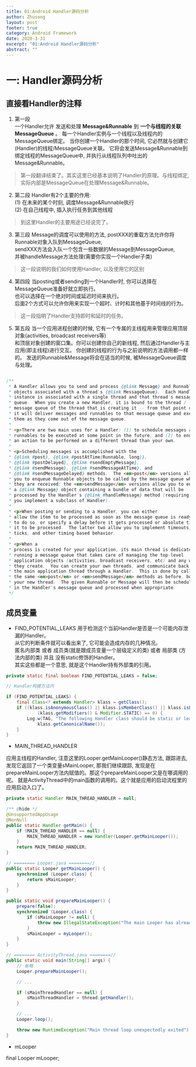 ```yaml
---
title: 01:Android Handler源码分析
author: Zhusong
layout: post
footer: true
category: Android Framework
date: 2020-3-31
excerpt: "01:Android Handler源码分析"
abstract: ""
---
```


# 一: Handler源码分析

## 直接看Handler的注释

1. 第一段  
一个Handler允许 发送和处理 __Message&Runnable__ 到 __一个与线程的关联MessageQueue__ 。
每一个Handler实例与一个线程以及线程内的MessageQueue绑定。
当你创建一个Handler的那个时间, 它必然就与创建它(Handler)的线程/MessageQueue关联。
它将会发送Message&Runnable到绑定线程的MessageQueue中, 并执行从线程队列中吐出的Message&Runnable。

> 第一段翻译结束了。其实这里已经基本说明了Handler的原理。与线程绑定, 实际内部是MessageQueue在处理Message&Runnable。

2. 第二段
Handler有2个主要的作用:   
(1) 在未来的某个时刻, 调度Message&Runnable执行  
(2) 在自己线程中, 插入执行任务到其他线程

> 到这里Handler的主要用途已经说完了。

3. 第三段
Message的调度可以使用的方法, postXXX的重载方法允许你将Runnable对象入队到MessageQueue,  
sendXXX方法会入队一个包含一些数据的Message到MessageQueue,   
并被handleMessage方法处理(需要你实现一个Handler子类)  

> 这一段说明的我们如何使用Handler, 以及使用它的区别

4. 第四段
当posting或者sending到一个Handler时, 你可以选择在MessageQueue准备好就立即执行。  
也可以选择在一个绝对时间或延迟时间来执行。  
后面2个方式可以允许你用来实现一个超时、计时和其他基于时间线的行为。  

> 这一段指明了Handler支持即时和延时的任务。

5. 第五段
当一个应用进程创建的时候, 它有一个专属的主线程用来管理应用顶层对象(activities, broadcast receivers等)  
和顶层对象创建的窗口集。你可以创建你自己的新线程, 然后通过Handler与主应用(即主线程)进行交互。
你创建的线程的行为与之前说明的方法调用都一样的。
发送的Runnable&Message将会在适当的时候, 被MessageQueue调度与处理。

```java

/**
 * A Handler allows you to send and process {@link Message} and Runnable
 * objects associated with a thread's {@link MessageQueue}.  Each Handler
 * instance is associated with a single thread and that thread's message
 * queue.  When you create a new Handler, it is bound to the thread /
 * message queue of the thread that is creating it -- from that point on,
 * it will deliver messages and runnables to that message queue and execute
 * them as they come out of the message queue.
 * 
 * <p>There are two main uses for a Handler: (1) to schedule messages and
 * runnables to be executed at some point in the future; and (2) to enqueue
 * an action to be performed on a different thread than your own.
 * 
 * <p>Scheduling messages is accomplished with the
 * {@link #post}, {@link #postAtTime(Runnable, long)},
 * {@link #postDelayed}, {@link #sendEmptyMessage},
 * {@link #sendMessage}, {@link #sendMessageAtTime}, and
 * {@link #sendMessageDelayed} methods.  The <em>post</em> versions allow
 * you to enqueue Runnable objects to be called by the message queue when
 * they are received; the <em>sendMessage</em> versions allow you to enqueue
 * a {@link Message} object containing a bundle of data that will be
 * processed by the Handler's {@link #handleMessage} method (requiring that
 * you implement a subclass of Handler).
 * 
 * <p>When posting or sending to a Handler, you can either
 * allow the item to be processed as soon as the message queue is ready
 * to do so, or specify a delay before it gets processed or absolute time for
 * it to be processed.  The latter two allow you to implement timeouts,
 * ticks, and other timing-based behavior.
 * 
 * <p>When a
 * process is created for your application, its main thread is dedicated to
 * running a message queue that takes care of managing the top-level
 * application objects (activities, broadcast receivers, etc) and any windows
 * they create.  You can create your own threads, and communicate back with
 * the main application thread through a Handler.  This is done by calling
 * the same <em>post</em> or <em>sendMessage</em> methods as before, but from
 * your new thread.  The given Runnable or Message will then be scheduled
 * in the Handler's message queue and processed when appropriate.
 */
```

## 成员变量

* FIND_POTENTIAL_LEAKS
用于检测这个当前Handler是否是一个可能内存泄漏的Handler。  
从它的判断条件就可以看出来了, 它可能会造成内存的几种情况。  
匿名内部类 或者 成员类(就是跟成员变量一个层级定义的类) 或者 局部类 (方法内部的类) 并且 没有static修饰的Handler。  
其实这些都是一个意思, 就是这个Handler持有外部类的引用。   

```java
private static final boolean FIND_POTENTIAL_LEAKS = false;

// Handler构建方法内

if (FIND_POTENTIAL_LEAKS) {
    final Class<? extends Handler> klass = getClass();
    if ((klass.isAnonymousClass() || klass.isMemberClass() || klass.isLocalClass()) &&
            (klass.getModifiers() & Modifier.STATIC) == 0) {
        Log.w(TAG, "The following Handler class should be static or leaks might occur: " +
            klass.getCanonicalName());
    }
}
```

* MAIN_THREAD_HANDLER

应用主线程的Handler, 注意这里的Looper.getMainLooper()静态方法, 跟踪进去, 发现它返回了一个类变量sMainLooper, 那我们继续跟踪, 发现是在prepareMainLooper方法内赋值的。那这个prepareMainLooper又是在哪调用的呢。 
就是ActivityThread中的main函数的调用的。这个就是应用的启动流程里的应用启动入口了。

```java
private static Handler MAIN_THREAD_HANDLER = null;

/** @hide */
@UnsupportedAppUsage
@NonNull
public static Handler getMain() {
    if (MAIN_THREAD_HANDLER == null) {
        MAIN_THREAD_HANDLER = new Handler(Looper.getMainLooper());
    }
    return MAIN_THREAD_HANDLER;
}

// ======== Looper.java ========//
public static Looper getMainLooper() {
    synchronized (Looper.class) {
        return sMainLooper;
    }
}

public static void prepareMainLooper() {
    prepare(false);
    synchronized (Looper.class) {
        if (sMainLooper != null) {
            throw new IllegalStateException("The main Looper has already been prepared.");
        }
        sMainLooper = myLooper();
    }
}

// ======== ActivityThread.java ========//
public static void main(String[] args) {
    // 省略
    Looper.prepareMainLooper();

    // ...

    if (sMainThreadHandler == null) {
        sMainThreadHandler = thread.getHandler();
    }

    // ...
    Looper.loop();

    throw new RuntimeException("Main thread loop unexpectedly exited");
}
```

* mLooper



final Looper mLooper;


